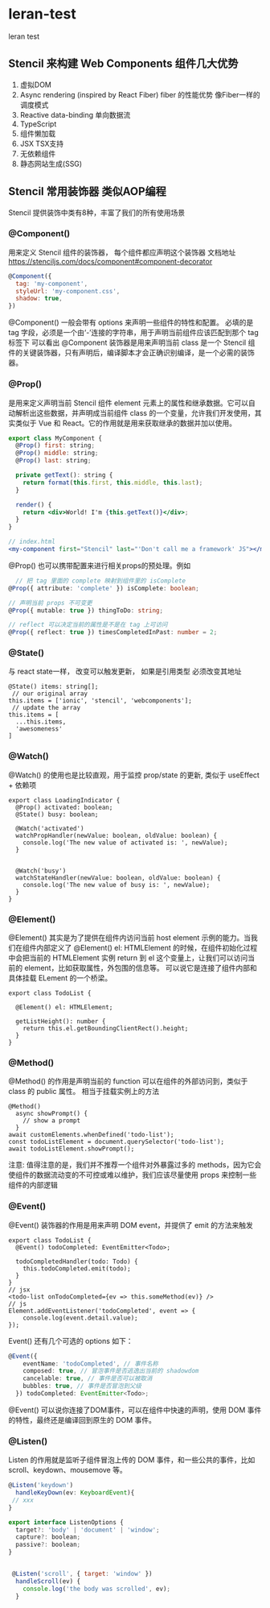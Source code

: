 # leran-test
leran test
## Stencil 来构建 Web Components 组件几大优势
1. 虚拟DOM
2. Async rendering (inspired by React Fiber) fiber 的性能优势 像Fiber一样的调度模式
3. Reactive data-binding 单向数据流
4. TypeScript
5. 组件懒加载
6. JSX TSX支持
7. 无依赖组件
8. 静态网站生成(SSG)

## Stencil 常用装饰器 类似AOP编程
Stencil 提供装饰中类有8种，丰富了我们的所有使用场景 

### @Component()
用来定义 Stencil 组件的装饰器， 每个组件都应声明这个装饰器
文档地址 https://stenciljs.com/docs/component#component-decorator
```js
@Component({
  tag: 'my-component',
  styleUrl: 'my-component.css',
  shadow: true,
})
```
@Component() 一般会带有 options 来声明一些组件的特性和配置。 必填的是 tag 字段，必须是一个由‘-’连接的字符串，用于声明当前组件应该匹配到那个 tag 标签下
可以看出 @Component 装饰器是用来声明当前 class 是一个 Stencil 组件的关键装饰器，只有声明后，编译脚本才会正确识别编译，是一个必需的装饰器。

### @Prop()
是用来定义声明当前 Stencil 组件 element 元素上的属性和继承数据。它可以自动解析出这些数据，并声明成当前组件 class 的一个变量，允许我们开发使用，其实类似于 Vue 和 React。它的作用就是用来获取继承的数据并加以使用。
```jsx
export class MyComponent {
  @Prop() first: string;
  @Prop() middle: string;
  @Prop() last: string; 

  private getText(): string {
    return format(this.first, this.middle, this.last);
  }

  render() {
    return <div>World! I'm {this.getText()}</div>;
  }
}

// index.html
<my-component first="Stencil" last="'Don't call me a framework' JS"></my-component>
```
@Prop() 也可以携带配置来进行相关props的预处理。例如
```ts
  // 把 tag 里面的 complete 映射到组件里的 isComplete
@Prop({ attribute: 'complete' }) isComplete: boolean;

// 声明当前 props 不可变更
@Prop({ mutable: true }) thingToDo: string;

// reflect 可以决定当前的属性是不是在 tag 上可访问
@Prop({ reflect: true }) timesCompletedInPast: number = 2;

```

### @State()
与 react state一样， 改变可以触发更新， 如果是引用类型 必须改变其地址
```tsx 
@State() items: string[];
 // our original array
this.items = ['ionic', 'stencil', 'webcomponents'];
 // update the array
this.items = [
  ...this.items,
  'awesomeness'
]

```

### @Watch()
@Watch() 的使用也是比较直观，用于监控 prop/state 的更新, 类似于 useEffect + 依赖项
```tsx
export class LoadingIndicator {
  @Prop() activated: boolean;
  @State() busy: boolean;

  @Watch('activated')
  watchPropHandler(newValue: boolean, oldValue: boolean) {
    console.log('The new value of activated is: ', newValue);
  }


  @Watch('busy')
  watchStateHandler(newValue: boolean, oldValue: boolean) {
    console.log('The new value of busy is: ', newValue);
  }
}
```

### @Element()
@Element() 其实是为了提供在组件内访问当前 host element 示例的能力。当我们在组件内部定义了 @Element() el: HTMLElement 的时候，在组件初始化过程中会把当前的 HTMLElement 实例 return 到 el 这个变量上，让我们可以访问当前的 element，比如获取属性，外包围的信息等。 可以说它是连接了组件内部和具体挂载 ELement 的一个桥梁。
```tsx
export class TodoList {

  @Element() el: HTMLElement;

  getListHeight(): number {
    return this.el.getBoundingClientRect().height;
  }
}
```

### @Method()
@Method() 的作用是声明当前的 function 可以在组件的外部访问到，类似于 class 的 public 属性。 相当于挂载实例上的方法
```tsx
@Method()
  async showPrompt() {
    // show a prompt
  }
await customElements.whenDefined('todo-list');
const todoListElement = document.querySelector('todo-list');
await todoListElement.showPrompt();
```
注意: 值得注意的是，我们并不推荐一个组件对外暴露过多的 methods，因为它会使组件的数据流动变的不可控或难以维护，我们应该尽量使用 props 来控制一些组件的内部逻辑

### @Event()
@Event() 装饰器的作用是用来声明 DOM event，并提供了 emit 的方法来触发
```tsx
export class TodoList {
  @Event() todoCompleted: EventEmitter<Todo>;

  todoCompletedHandler(todo: Todo) {
    this.todoCompleted.emit(todo);
  }
}
// jsx
<todo-list onTodoCompleted={ev => this.someMethod(ev)} />
// js
Element.addEventListener('todoCompleted', event => {
    console.log(event.detail.value);
});
```
Event() 还有几个可选的 options 如下：
```ts
@Event({
    eventName: 'todoCompleted', // 事件名称
    composed: true, // 冒泡事件是否逃逸出当前的 shadowdom
    cancelable: true, // 事件是否可以被取消
    bubbles: true, // 事件是否冒泡到父级
  }) todoCompleted: EventEmitter<Todo>;
```
@Event() 可以说你连接了DOM事件，可以在组件中快速的声明，使用 DOM 事件的特性，最终还是编译回到原生的 DOM 事件。

### @Listen()
Listen 的作用就是监听子组件冒泡上传的 DOM 事件，和一些公共的事件，比如 scroll、keydown、mousemove 等。
```jsx
@Listen('keydown')
  handleKeyDown(ev: KeyboardEvent){
 // xxx
}

export interface ListenOptions {
  target?: 'body' | 'document' | 'window';
  capture?: boolean;
  passive?: boolean;
}


 @Listen('scroll', { target: 'window' })
  handleScroll(ev) {
    console.log('the body was scrolled', ev);
  }

```
